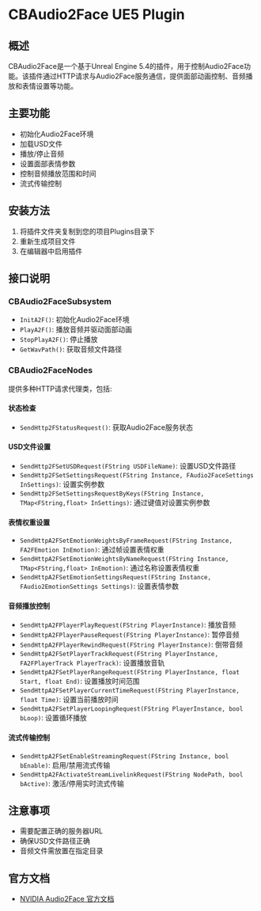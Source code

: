 # CBAudio2Face UE5 Plugin

## 概述
CBAudio2Face是一个基于Unreal Engine 5.4的插件，用于控制Audio2Face功能。该插件通过HTTP请求与Audio2Face服务通信，提供面部动画控制、音频播放和表情设置等功能。

## 主要功能
- 初始化Audio2Face环境
- 加载USD文件
- 播放/停止音频
- 设置面部表情参数
- 控制音频播放范围和时间
- 流式传输控制

## 安装方法
1. 将插件文件夹复制到您的项目Plugins目录下
2. 重新生成项目文件
3. 在编辑器中启用插件

## 接口说明
### CBAudio2FaceSubsystem
- `InitA2F()`: 初始化Audio2Face环境
- `PlayA2F()`: 播放音频并驱动面部动画
- `StopPlayA2F()`: 停止播放
- `GetWavPath()`: 获取音频文件路径

### CBAudio2FaceNodes
提供多种HTTP请求代理类，包括:

#### 状态检查
- `SendHttp2FStatusRequest()`: 获取Audio2Face服务状态

#### USD文件设置
- `SendHttp2FSetUSDRequest(FString USDFileName)`: 设置USD文件路径
- `SendHttp2FSetSettingsRequest(FString Instance, FAudio2FaceSettings InSettings)`: 设置实例参数
- `SendHttp2FSetSettingsRequestByKeys(FString Instance, TMap<FString,float> InSettings)`: 通过键值对设置实例参数

#### 表情权重设置
- `SendHttpA2FSetEmotionWeightsByFrameRequest(FString Instance, FA2FEmotion InEmotion)`: 通过帧设置表情权重
- `SendHttpA2FSetEmotionWeightsByNameRequest(FString Instance, TMap<FString,float> InEmotion)`: 通过名称设置表情权重
- `SendHttpA2FSetEmotionSettingsRequest(FString Instance, FAudio2EmotionSettings Settings)`: 设置表情参数

#### 音频播放控制
- `SendHttpA2FPlayerPlayRequest(FString PlayerInstance)`: 播放音频
- `SendHttpA2FPlayerPauseRequest(FString PlayerInstance)`: 暂停音频
- `SendHttpA2FPlayerRewindRequest(FString PlayerInstance)`: 倒带音频
- `SendHttpA2FSetPlayerTrackRequest(FString PlayerInstance, FA2FPlayerTrack PlayerTrack)`: 设置播放音轨
- `SendHttpA2FSetPlayerRangeRequest(FString PlayerInstance, float Start, float End)`: 设置播放时间范围
- `SendHttpA2FSetPlayerCurrentTimeRequest(FString PlayerInstance, float Time)`: 设置当前播放时间
- `SendHttpA2FSetPlayerLoopingRequest(FString PlayerInstance, bool bLoop)`: 设置循环播放

#### 流式传输控制
- `SendHttpA2FSetEnableStreamingRequest(FString Instance, bool bEnable)`: 启用/禁用流式传输
- `SendHttpA2FActivateStreamLivelinkRequest(FString NodePath, bool bActive)`: 激活/停用实时流式传输

## 注意事项
- 需要配置正确的服务器URL
- 确保USD文件路径正确
- 音频文件需放置在指定目录

## 官方文档
- [NVIDIA Audio2Face 官方文档](https://docs.omniverse.nvidia.com/audio2face/latest/overview.html)
